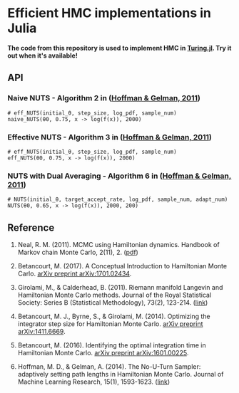# Efficient HMC implementations in Julia

**The code from this repository is used to implement HMC in [Turing.jl](https://github.com/yebai/Turing.jl). Try it out when it's available!**

## API

### Naive NUTS - Algorithm 2 in ([Hoffman & Gelman, 2011][1])

```
# eff_NUTS(initial_θ, step_size, log_pdf, sample_num)
naive_NUTS(θ0, 0.75, x -> log(f(x)), 2000)
```

### Effective NUTS - Algorithm 3 in ([Hoffman & Gelman, 2011][1])

```
# eff_NUTS(initial_θ, step_size, log_pdf, sample_num)
eff_NUTS(θ0, 0.75, x -> log(f(x)), 2000)
```

### NUTS with Dual Averaging - Algorithm 6 in ([Hoffman & Gelman, 2011][1])

```
# NUTS(initial_θ, target_accept_rate, log_pdf, sample_num, adapt_num)
NUTS(θ0, 0.65, x -> log(f(x)), 2000, 200)
```

## Reference

1. Neal, R. M. (2011). MCMC using Hamiltonian dynamics. Handbook of Markov chain Monte Carlo, 2(11), 2. ([pdf](https://arxiv.org/pdf/1206.1901))

2. Betancourt, M. (2017). A Conceptual Introduction to Hamiltonian Monte Carlo. [arXiv preprint arXiv:1701.02434](https://arxiv.org/abs/1701.02434).

3. Girolami, M., & Calderhead, B. (2011). Riemann manifold Langevin and Hamiltonian Monte Carlo methods. Journal of the Royal Statistical Society: Series B (Statistical Methodology), 73(2), 123-214. ([link](https://rss.onlinelibrary.wiley.com/doi/full/10.1111/j.1467-9868.2010.00765.x))

4. Betancourt, M. J., Byrne, S., & Girolami, M. (2014). Optimizing the integrator step size for Hamiltonian Monte Carlo. [arXiv preprint arXiv:1411.6669](https://arxiv.org/pdf/1411.6669).

5. Betancourt, M. (2016). Identifying the optimal integration time in Hamiltonian Monte Carlo. [arXiv preprint arXiv:1601.00225](https://arxiv.org/abs/1601.00225).

6. Hoffman, M. D., & Gelman, A. (2014). The No-U-Turn Sampler: adaptively setting path lengths in Hamiltonian Monte Carlo. Journal of Machine Learning Research, 15(1), 1593-1623. ([link][1])


[1]: http://arxiv.org/abs/1111.4246
